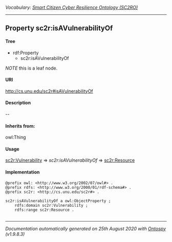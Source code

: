 _Vocabulary: [Smart Citizen Cyber Resilience Ontology (SC2RO)](index.md)_

---








## Property sc2r:isAVulnerabilityOf


#### Tree

* rdf:Property
    * sc2r:isAVulnerabilityOf





*NOTE* this is a leaf node.


#### URI
http://cs.unu.edu/sc2r#isAVulnerabilityOf

#### Description
--


#### Inherits from:
owl:Thing



#### Usage


[sc2r:Vulnerability](class-sc2rvulnerability.md)
=&gt;&nbsp;_sc2r:isAVulnerabilityOf_&nbsp;=&gt;&nbsp;[sc2r:Resource](class-sc2rresource.md)

#### Implementation
```
@prefix owl: <http://www.w3.org/2002/07/owl#> .
@prefix rdfs: <http://www.w3.org/2000/01/rdf-schema#> .
@prefix sc2r: <http://cs.unu.edu/sc2r#> .

sc2r:isAVulnerabilityOf a owl:ObjectProperty ;
    rdfs:domain sc2r:Vulnerability ;
    rdfs:range sc2r:Resource .


```










---

_Documentation automatically generated on 25th August 2020 with [Ontospy](http://lambdamusic.github.io/Ontospy/ "Open") (v1.9.8.3)_
